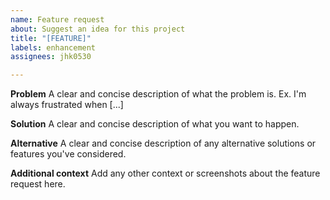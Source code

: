 ```yaml
---
name: Feature request
about: Suggest an idea for this project
title: "[FEATURE]"
labels: enhancement
assignees: jhk0530

---
```


**Problem**
A clear and concise description of what the problem is. Ex. I'm always frustrated when [...]

**Solution**
A clear and concise description of what you want to happen.

**Alternative**
A clear and concise description of any alternative solutions or features you've considered.

**Additional context**
Add any other context or screenshots about the feature request here.
